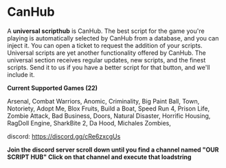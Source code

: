 # CanHub
A **universal scripthub** is CanHub. The best script for the game you're playing is automatically selected by CanHub from a database, and you can inject it. You can open a ticket to request the addition of your scripts. Universal scripts are yet another functionality offered by CanHub. The universal section receives regular updates, new scripts, and the finest scripts. Send it to us if you have a better script for that button, and we'll include it.

**Current Supported Games (22)**

Arsenal,
Combat Warriors,
Anomic,
Criminality,
Big Paint Ball,
Town,
Notoriety,
Adopt Me,
Blox Fruits,
Build a Boat,
Speed Run 4,
Prison Life,
Zombie Attack,
Bad Business,
Doors,
Natural Disaster,
Horrific Housing,
RagDoll Engine,
SharkBite 2,
Da Hood,
Michales Zombies,

discord:  https://discord.gg/cRe6zxcgUs 

**Join the discord server scroll down until you find a channel named "OUR SCRIPT HUB" Click on that channel and execute that loadstring**
